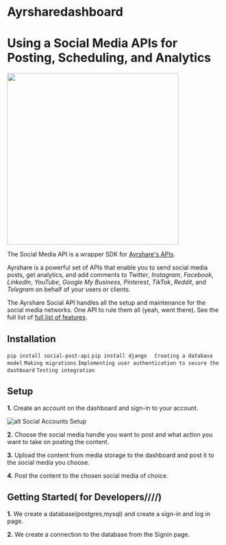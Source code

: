# Ayrsharedashboard
# Using a Social Media APIs for Posting, Scheduling, and Analytics

<img src="https://www.ayrshare.com/wp-content/uploads/2020/08/ayr-logo-2156-reduced.png" width="400">

The Social Media API is a wrapper SDK for [Ayrshare's APIs](https://www.ayrshare.com).

Ayrshare is a powerful set of APIs that enable you to send social media posts, get analytics, and add comments to *Twitter*, *Instagram*, *Facebook*, *LinkedIn*, *YouTube*, *Google My Business*, *Pinterest*, *TikTok*, *Reddit*, and *Telegram* on behalf of your users or clients.

The Ayrshare Social API handles all the setup and maintenance for the social media networks. One API to rule them all (yeah, went there). See the full list of [full list of features](https://docs.ayrshare.com/rest-api/overview).
## Installation

`pip install social-post-api`
`pip install django `
` Creating a database model`
`Making migrations`
`Implementing user authentication to secure the dashboard`
`Testing integration`

## Setup

**1.** Create an account on the dashboard and sign-in to your account. 

   ![alt Social Accounts Setup](https://www.ayrshare.com/wp-content/uploads/2021/07/ayrshare-login.jpg)

**2.** Choose the social media handle you want to post and what action you want to take on posting the content. 
  
**3.** Upload the content from media storage to the dashboard and post it to the social media you choose. 

**4.** Post the content to the chosen social media of choice. 

## Getting Started( for Developers////)

**1.** We create a database(postgres,mysql) and create a sign-in and log in page. 

**2.** We create a connection to the database from the Signin page.
